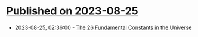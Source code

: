 # [Published on 2023-08-25](index.md)

* [2023-08-25, 02:36:00](https://soylentnews.org/article.pl?sid=23/08/24/0037245&from=rss) - [The 26 Fundamental Constants in the Universe](https://soylentnews.org/article.pl?sid=23/08/24/0037245&from=rss)
